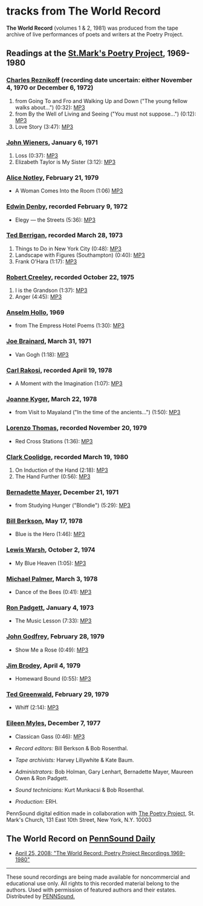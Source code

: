 tracks from **The World Record**
================================

**The World Record** (volumes 1 & 2, 1981) was produced from the tape archive of live performances of poets and writers at the Poetry Project.

Readings at the [St.Mark's Poetry Project](http://www.poetryproject.com/), 1969-1980
------------------------------------------------------------------------------------


### [Charles Reznikoff](Reznikoff.html) (recording date uncertain: either November 4, 1970 or December 6, 1972)

1.  from Going To and Fro and Walking Up and Down ("The young fellow walks about...") (0:32): [MP3](http://media.sas.upenn.edu/pennsound/authors/Reznikoff/Reznikoff-Charles_frm-Going-to-and-Fro-and-Walkng-Up-and-Down.mp3)
2.  from By the Well of Living and Seeing ("You must not suppose...") (0:12): [MP3](http://media.sas.upenn.edu/pennsound/authors/Reznikoff/Reznikoff-Charles_frm-By-the-Well-of-Living-and-Seeing.mp3)
3.  Love Story (3:47): [MP3](http://media.sas.upenn.edu/pennsound/authors/Reznikoff/Reznikoff-Charles_Love-Story.mp3)


### [John Wieners](Wieners.html), January 6, 1971

1.  Loss (0:37): [MP3](http://media.sas.upenn.edu/pennsound/authors/Wieners/Wieners-John_Loss_1-6-71.mp3)
2.  Elizabeth Taylor is My Sister (3:12): [MP3](http://media.sas.upenn.edu/pennsound/authors/Wieners/Wieners-John_Elizabeth-Taylor-is-My-Sister_1-6-71.mp3)

### [Alice Notley](Notley.html), February 21, 1979

-   A Woman Comes Into the Room (1:06) [MP3](http://media.sas.upenn.edu/pennsound/authors/Notley/Notley-Alice_Woman-Comes-into-Room_2-21-79.mp3)


### [Edwin Denby](Denby.html), recorded February 9, 1972

-   Elegy — the Streets (5:36): [MP3](http://media.sas.upenn.edu/pennsound/authors/Denby/Denby-Edwin_Elegy-Streets_2-9-72.mp3)


### [Ted Berrigan](Berrigan.html), recorded March 28, 1973

1.  Things to Do in New York City (0:48): [MP3](http://media.sas.upenn.edu/pennsound/authors/Berrigan/Berrigan-Ted_Things-to-do-in-NYC_3-28-73.mp3)
2.  Landscape with Figures (Southampton) (0:40): [MP3](http://media.sas.upenn.edu/pennsound/authors/Berrigan/Berrigan-Ted_Landscape-w-Figures_3-28-73.mp3)
3.  Frank O'Hara (1:17): [MP3](http://media.sas.upenn.edu/pennsound/authors/Berrigan/Berrigan-Ted_Frank-OHara_3-28-73.mp3)


### [Robert Creeley](Creeley.html), recorded October 22, 1975

1.  I is the Grandson (1:37): [MP3](http://media.sas.upenn.edu/pennsound/authors/Creeley/The-World-Record_St-Marks-1975/Creeley-Robert_24_I-is-the-Grandson_St-Marks_10-22-75.mp3)
2.  Anger (4:45): [MP3](http://media.sas.upenn.edu/pennsound/authors/Creeley/The-World-Record_St-Marks-1975/Creeley-Robert_25_Anger_St-Marks_10-22-75.mp3)

### [Anselm Hollo](Hollo.php), 1969

-   from The Empress Hotel Poems (1:30): [MP3](http://media.sas.upenn.edu/pennsound/authors/Hollo/Hollo-Anselm_frm-Empress-Hotel-Poems_c1969.mp3)

### [Joe Brainard](Brainard.html), March 31, 1971

-   Van Gogh (1:18): [MP3](http://media.sas.upenn.edu/pennsound/authors/Brainard/Brainard-Joe_Van-Gogh_3-31-71.mp3)

### [Carl Rakosi](Rakosi.php), recorded April 19, 1978

-   A Moment with the Imagination (1:07): [MP3](http://media.sas.upenn.edu/pennsound/authors/Rakosi/Rakosi-Carl_Moment-w-Imagination_4-19-78.mp3)

### [Joanne Kyger](http://writing.upenn.edu/pennsound/x/Kyger.php), March 22, 1978

-   from Visit to Mayaland ("In the time of the ancients...") (1:50): [MP3](http://media.sas.upenn.edu/pennsound/authors/Kyger/Kyger-Joanne_frm-Visit-2-Mayaland_3-22-78.mp3)

### [Lorenzo Thomas](Thomas.html), recorded November 20, 1979

-   Red Cross Stations (1:36): [MP3](http://media.sas.upenn.edu/pennsound/authors/Thomas/Thomas-Lorenzo_Red-Cross-Stations_11-20-79.mp3)


### [Clark Coolidge](Coolidge.html), recorded March 19, 1980

1.  On Induction of the Hand (2:18): [MP3](http://media.sas.upenn.edu/pennsound/authors/Coolidge/Coolidge-Clark_On-Induction-of-Hand_3-19-80.mp3)
2.  The Hand Further (0:56): [MP3](http://media.sas.upenn.edu/pennsound/authors/Coolidge/Coolidge-Clark_Hand-Further_3-19-80.mp3)


### [Bernadette Mayer](Mayer.html), December 21, 1971

-   from Studying Hunger ("Blondie") (5:29): [MP3](http://media.sas.upenn.edu/pennsound/authors/Mayer/Mayer-Bernadette_frm-Studying-Hunger_12-22-71.mp3)

### [Bill Berkson](Berkson.html), May 17, 1978

-   Blue is the Hero (1:46): [MP3](http://media.sas.upenn.edu/pennsound/authors/Berkson/Berkson-Bill_Blue-Is-The-Hero_World-Record_5-17-78.mp3)

### [Lewis Warsh](Warsh.html), October 2, 1974

-   My Blue Heaven (1:05): [MP3](http://media.sas.upenn.edu/pennsound/authors/Warsh/Warsh-Lewis_My-Blue-Heaven_10-2-74.mp3)

### [Michael Palmer](Palmer.html), March 3, 1978

-   Dance of the Bees (0:41): [MP3](http://media.sas.upenn.edu/pennsound/authors/Palmer/Palmer-Michael_Dance-of-Bees_3-8-78.mp3)


### [Ron Padgett](Padgett.html), January 4, 1973

-   The Music Lesson (7:33): [MP3](http://media.sas.upenn.edu/pennsound/authors/Padgett/Padgett-Ron_Music-Lesson_1-24-73.mp3)


### [John Godfrey](Godfrey.html), February 28, 1979

-   Show Me a Rose (0:49): [MP3](http://media.sas.upenn.edu/pennsound/authors/Godfrey/Godfrey-John_Show-Me-Rose_2-28-79.mp3)

### [Jim Brodey](http://writing.upenn.edu/pennsound/x/Brodey.php), April 4, 1979

-   Homeward Bound (0:55): [MP3](http://media.sas.upenn.edu/pennsound/authors/Brodey/Brodey-Jim_Homeward-Bound_4-4-79.mp3)


### [Ted Greenwald](Greenwald.html), February 29, 1979

-   Whiff (2:14): [MP3](http://media.sas.upenn.edu/pennsound/authors/Greenwald/Greenwald-Ted_Whiff_2-28-79.mp3)

### [Eileen Myles](Myles.html), December 7, 1977

-   Classican Gass (0:46): [MP3](http://media.sas.upenn.edu/pennsound/authors/Myles/Various-Recordings/Myles-Eileen_08_Classical-Gass_The-World-Record_12-7-77.mp3)

  

-   *Record editors:* Bill Berkson & Bob Rosenthal.
-   *Tape archivists:* Harvey Lillywhite & Kate Baum.
-   *Administrators:* Bob Holman, Gary Lenhart, Bernadette Mayer, Maureen Owen & Ron Padgett.
-   *Sound technicians:* Kurt Munkacsi & Bob Rosenthal.
-   *Production:* ERH.

  

PennSound digital edition made in collaboration with [The Poetry Project](http://www.poetryproject.com/), St. Mark's Church, 131 East 10th Street, New York, N.Y. 10003

  

The World Record on [PennSound Daily](http://writing.upenn.edu/pennsound/daily)
-------------------------------------------------------------------------------

-   [April 25, 2008: "The World Record: Poetry Project Recordings 1969-1980"](http://writing.upenn.edu/pennsound/daily/200804.php#25_17:37)

  

------------------------------------------------------------------------

These sound recordings
are being made available for noncommercial and educational use
only. All rights to this recorded material belong to the authors.
Used with permission of featured authors and their estates. Distributed
by [PENNSound.](http://www.writing.upenn.edu/pennsound/x/index.html)
